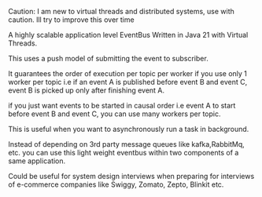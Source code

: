 Caution: I am new to virtual threads and distributed systems, use with caution. Ill try to improve this over time

A highly scalable application level EventBus Written in Java 21 with Virtual Threads.

This uses a push model of submitting the event to subscriber. 

It guarantees the order of execution per topic per worker if you use only 1 worker per topic
i.e
if an event A is published before event B and event C, event B is picked up only after finishing event A. 


if you just want events to be started in causal order 
i.e 
event A to start before event B and event C, you can use many workers per topic.


This is useful when you want to asynchronously run a task in background.


Instead of depending on 3rd party message queues like kafka,RabbitMq, etc. you can use this light weight eventbus
within two components of a same application. 

Could be useful for system design interviews when preparing for interviews of e-commerce companies like Swiggy,
Zomato, Zepto, Blinkit etc.
